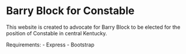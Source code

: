 # Barry Block for Constable

This website is created to advocate for Barry Block to be elected for the position of Constable in central Kentucky.

Requirements:
    - Express
    - Bootstrap
